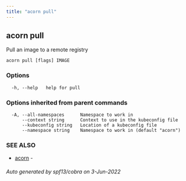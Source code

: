 ```yaml
---
title: "acorn pull"
---
```

## acorn pull

Pull an image to a remote registry

```
acorn pull [flags] IMAGE
```

### Options

```
  -h, --help   help for pull
```

### Options inherited from parent commands

```
  -A, --all-namespaces      Namespace to work in
      --context string      Context to use in the kubeconfig file
      --kubeconfig string   Location of a kubeconfig file
      --namespace string    Namespace to work in (default "acorn")
```

### SEE ALSO

* [acorn](acorn.md)	 - 

###### Auto generated by spf13/cobra on 3-Jun-2022

